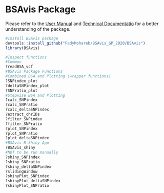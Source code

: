 # BSAvis Package
Please refer to the [User Manual]() and [Technical Documentatio]() for a better understanding of the package.

```R
#Install BSAvis package
devtools::install_github("FadyMohareb/BSAvis_GP_2020/BSAvis")
library(BSAvis)

#Inspect functions
#Common
?readBSA_vcf 
#BSAvis Package Functions
#Combined BSA and Plotting (wrapper functions)
?SNPindex_plot
?deltaSNPindex_plot  
?SNPratio_plot 
#Stepwise BSA and Plotting
?calc_SNPindex 
?calc_SNPratio 
?calc_deltaSNPindex 
?extract_chrIDs 
?filter_SNPindex 
?filter_SNPratio 
?plot_SNPindex 
?plot_SNPratio 
?plot_deltaSNPindex 
#BSAvis R-Shiny App
?BSAvis_shiny
#NOT to be run manually
?shiny_SNPindex 
?shiny_SNPratio 
?shiny_deltaSNPindex 
?slidingWindow
?shinyPlot_SNPindex 
?shinyPlot_deltaSNPindex 
?shinyPlot_SNPratio
```